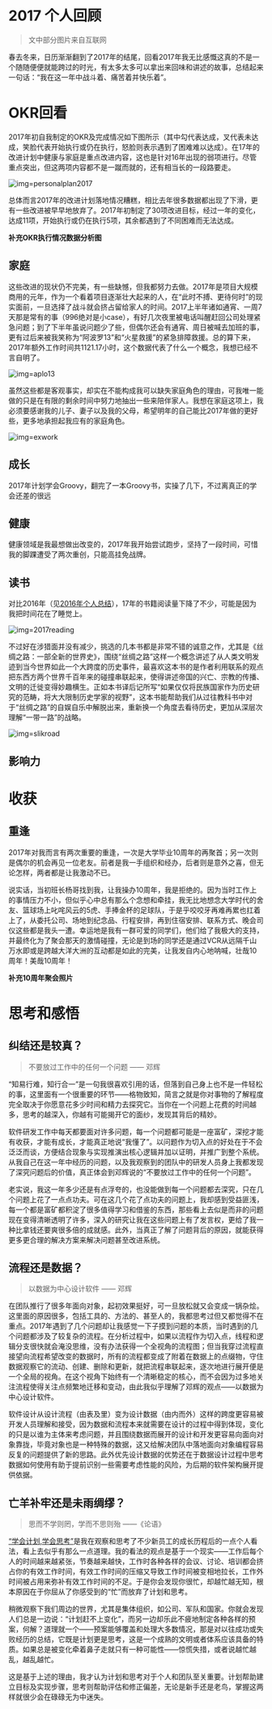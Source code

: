 2017 个人回顾
=============

>文中部分图片来自互联网

春去冬来，日历渐渐翻到了2017年的结尾，回看2017年我无比感慨这真的不是一个随随便便就能跨过的时光，有太多太多可以拿出来回味和讲述的故事，总结起来一句话：“我在这一年中战斗着、痛苦着并快乐着”。

# OKR回看

2017年初自我制定的OKR及完成情况如下图所示（其中勾代表达成，叉代表未达成，笑脸代表开始执行或仍在执行，怒脸则表示遇到了困难难以达成）。在17年的改进计划中健康与家庭是重点改进内容，这也是针对16年出现的弱项进行。尽管重点突出，但这两项内容都不是一蹴而就的，还有相当长的一段路要走。

![img=personalplan2017](https://github.com/hxfirefox/blog/blob/master/record/personal_plan_2017.png)

总体而言2017年的改进计划落地情况糟糕，相比去年很多数据都出现了下滑，更有一些改进被早早地放弃了。2017年初制定了30项改进目标，经过一年的变化，达成11项，开始执行或仍在执行5项，其余都遇到了不同困难而无法达成。

**补充OKR执行情况数据分析图**

## 家庭

这些改进的现状仍不完美，有一些缺憾，但我都努力去做。2017年是项目大规模商用的元年，作为一个看着项目逐渐壮大起来的人，在“此时不搏、更待何时”的现实面前，一旦选择了战斗就会挤占留给家人的时间。2017上半年诸如通宵、一周7天那是常有的事（996绝对是小case），有好几次夜里被电话叫醒赶回公司处理紧急问题；到了下半年虽说问题少了些，但偶尔还会有通宵、周日被喊去加班的事，更有过后来被我笑称为“阿波罗13”和“火星救援”的紧急排障救援。总的算下来，2017年额外工作时间共1121.17小时，这个数据代表了什么一个概念，我想已经不言自明了。

![img=aplo13](https://timgsa.baidu.com/timg?image&quality=80&size=b9999_10000&sec=1514223251730&di=ea0c9b93816d360f9e7b6af4c27491da&imgtype=0&src=http%3A%2F%2Fimage13.m1905.cn%2Fuploadfile%2F2012%2F0629%2F20120629032415785.jpg)

虽然这些都是客观事实，却实在不能构成我可以缺失家庭角色的理由，可我唯一能做的只是在有限的剩余时间中努力地抽出一些来陪伴家人。我想在家庭这项上，我必须要感谢我的儿子、妻子以及我的父母，希望明年的自己能比2017年做的更好些，更多地承担起我应有的家庭角色。

![img=exwork](https://github.com/hxfirefox/blog/blob/master/record/%E9%A2%9D%E5%A4%96%E5%B0%8F%E6%97%B6%E6%95%B0.png)

## 成长

2017年计划学会Groovy，翻完了一本Groovy书，实操了几下，不过离真正的学会还差的很远

## 健康

健康领域是我最想做出改变的，2017年我开始尝试跑步，坚持了一段时间，可惜我的脚踝遭受了两次重创，只能高挂免战牌。

## 读书

对比2016年（见[2016年个人总结](https://github.com/hxfirefox/blog/blob/master/record/my%202016.md)），17年的书籍阅读量下降了不少，可能是因为我把时间花在了睡觉上。

![img=2017reading](https://github.com/hxfirefox/blog/blob/master/record/2017reading2.png)

不过好在涉猎面并没有减少，挑选的几本书都是非常不错的诚意之作，尤其是《丝绸之路：一部全新的世界史》，围绕“丝绸之路”这样一个概念讲述了从人类文明发迹到当今世界如此一个大跨度的历史事件，最喜欢这本书的是作者利用联系的观点把东西方两个世界千百年来的碰撞串联起来，使得讲述帝国的兴亡、宗教的传播、文明的迁徙变得妙趣横生。正如本书译后记所写“如果仅仅将民族国家作为历史研究的范畴，将大大限制历史学家的视野”，这本书能帮助我们从过往教科书中对于“丝绸之路”的自娱自乐中解脱出来，重新换一个角度去看待历史，更加从深层次理解“一带一路”的战略。

![img=slikroad](https://github.com/hxfirefox/blog/blob/master/record/2017_meitu_0.png)

## 影响力

# 收获
## 重逢

2017年对我而言有两次重要的重逢，一次是大学毕业10周年的再聚首；另一次则是偶尔的机会再见一位老友。前者是我一手组织和经办，后者则是意外之喜，但无论怎样，两者都是让我激动不已。

说实话，当初班长杨哥找到我，让我操办10周年，我是拒绝的。因为当时工作上的事情压力不小，但似乎心中总有那么个念想和牵挂，我无比地想念大学时代的舍友、篮球场上叱咤风云的5虎、手捧金杯的足球队，于是乎咬咬牙再难再累也扛着上了，从委托公司、场地到纪念品、行程安排，再到住宿安排、联系方式、晚会司仪这些都是我头一遭。幸运地是我有一群可爱的同学们，他们给了我极大的支持，并最终化为了聚会那天的激情碰撞，无论是到场的同学还是通过VCR从远隔千山万水即或是跨越大洋大洲的互动都是如此的完美，让我发自内心地呐喊，壮哉10周年！美哉10周年！

**补充10周年聚会照片**

# 思考和感悟
## 纠结还是较真？
> 不要放过工作中的任何一个问题 —— 邓辉

“知易行难，知行合一”是一句我很喜欢引用的话，但落到自己身上也不是一件轻松的事，这里面有一个很重要的环节——格物致知，简言之就是你对事物的了解程度完全取决于你愿意花多少时间和精力去探究它。当你在一个问题上花费的时间越多，思考的越深入，你越有可能揭开它的面纱，发现其背后的精妙。

软件研发工作中每天都要面对许多问题，每一个问题都可能是一座富矿，深挖才能有收获，才能有成长，才能真正地说“我懂了”。以问题作为切入点的好处在于不会泛泛而谈，方便结合现象与实现推演出核心逻辑并加以证明，并推广到整个系统。从我自己在这一年中经历的问题，以及我观察到的团队中的研发人员身上我都发现了深究问题后的价值，真正体会到邓辉说的“不要放过工作中的任何一个问题”。

老实说，我这一年多少还是有点浮夸的，也没能做到每一个问题都去深究，只在几个问题上花了一点点功夫。可在这几个花了点功夫的问题上，我却感到受益匪浅，每一个都是富矿都积淀了很多值得学习和借鉴的东西，那些看上去似是而非的问题现在变得清晰透明了许多，深入的研究让我在这些问题上有了发言权，更给了我一种比拿钱还要爽很多倍的成就感。此外，当真正了解了问题背后的原因，就能获得更多更合理的解决方案来解决问题甚至改进系统。

## 流程还是数据？
> 以数据为中心设计软件 —— 邓辉

在团队推行了很多年面向对象，起初效果挺好，可一旦放松就又会变成一锅杂烩。这里面的原因很多，包括工具的、方法的、甚至人的，我都思考过但又都觉得不在重点。2017年遇到了几个问题却让我感觉一下子摸到问题的本质，当时遇到的几个问题都涉及了较复杂的流程。在分析过程中，如果以流程作为切入点，线程和逻辑分支很快就会淹没思维，没有办法获得一个全视角的流程图；但当我穿过流程直接望向流程希望改变的数据时，所有的流程都变成了附着在数据上的点缀物，守住数据观察它的流动、创建、删除和更新，就把流程串联起来，逐次地进行展开便是一个全局的视角。在这个视角下始终有一个清晰稳定的核心，而不会因为过多地关注流程使得关注点频繁地迁移和变动，由此我似乎理解了邓辉的观点——以数据为中心设计软件。

软件设计从设计流程（由表及里）变为设计数据（由内而外）这样的跨度更容易被开发人员理解和接受，因为数据和流程本来就需要在设计的过程中得到体现，变化的只是以谁为主体来考虑问题，并且围绕数据而展开的设计和开发更容易向面向对象靠拢，毕竟对象也是一种特殊的数据，这又给解决团队中落地面向对象编程容易反复的问题提供了新的思路。此外优先设计数据的优势还在于数据设计过程中思考数据如何使用有助于提前识别一些需要考虑性能的风险，为后期的软件架构展开提供依据。

## 亡羊补牢还是未雨绸缪？
> 思而不学则罔，学而不思则殆 ——《论语》

[“学会计划,学会思考”](https://github.com/hxfirefox/blog/blob/master/TDD/learning%20plan%20and%20learning%20think.md)是我在观察和思考了不少新员工的成长历程后的一点个人看法，看上去似乎有那么一点道理。我的看法的观点是基于一个现实——工作后每个人的时间越来越紧张，节奏越来越快，工作时各种各样的会议、讨论、培训都会挤占你的有效工作时间，有效工作时间的压缩又导致工作时间被变相地拉长，工作外时间被占用来弥补有效工作时间的不足。于是你会发现你很忙，却越忙越无知，根本原因在于你屈从了你感受到的“忙”而放弃了计划和思考。

稍微观察下我们周边的世界，尤其是集体组织，如公司、军队和国家。你就会发现人们总是一边说：“计划赶不上变化”，而另一边却乐此不疲地制定各种各样的预案，何解？道理就一个——预案能够覆盖和处理大多数情况，那是对以往成功或失败经历的总结，它既是计划更是思考，这是一个成熟的文明或者体系应该具备的特质。如果总是被变化牵着鼻子走就只有一种可能性——惊慌失措，或者说越忙越乱，越乱越忙。

这是基于上述的理由，我才认为计划和思考对于个人和团队至关重要。计划帮助建立目标及实现步骤，思考则帮助评估和修正偏差，无论是新手还是老鸟，掌握这两样就很少会在碌碌无为中迷失。
